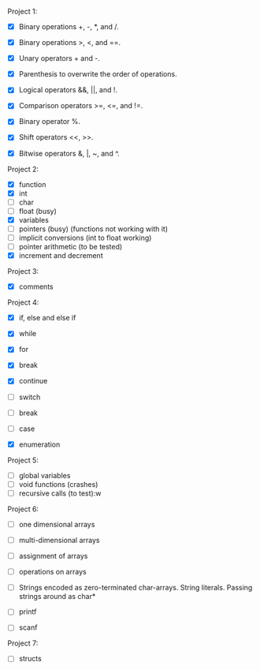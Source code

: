 Project 1:
- [x] Binary operations +, -, *, and /.
- [x] Binary operations >, <, and ==.
- [x] Unary operators + and -.
- [x] Parenthesis to overwrite the order of operations.
- [x] Logical operators &&, ||, and !.
- [x] Comparison operators >=, <=, and !=.
- [x] Binary operator %.
- [x] Shift operators <<, >>.
- [x] Bitwise operators &, |, ~, and ^.


Project 2:
- [x] function
- [x] int
- [ ] char
- [ ] float (busy)
- [x] variables
- [ ] pointers (busy) (functions not working with it)
- [ ] implicit conversions (int to float working)
- [ ] pointer arithmetic (to be tested)
- [x] increment and decrement

Project 3:
- [x] comments


Project 4:
- [x] if, else and else if
- [x] while
- [x] for
- [x] break
- [x] continue
- [ ] switch
- [ ] break
- [ ] case
- [x] enumeration


Project 5:
- [ ] global variables
- [ ] void functions (crashes)
- [ ] recursive calls (to test):w

Project 6:
- [ ] one dimensional arrays
- [ ] multi-dimensional arrays
- [ ] assignment of arrays
- [ ] operations on arrays
- [ ] Strings encoded as zero-terminated char-arrays. String literals. Passing strings around as char*
- [ ] printf
- [ ] scanf


Project 7:
- [ ] structs
